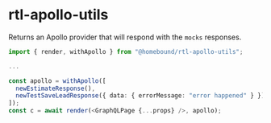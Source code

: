 # rtl-apollo-utils

Returns an Apollo provider that will respond with the `mocks` responses.

```typescript
import { render, withApollo } from "@homebound/rtl-apollo-utils";

...

const apollo = withApollo([
  newEstimateResponse(),
  newTestSaveLeadResponse({ data: { errorMessage: "error happened" } }),
]);
const c = await render(<GraphQLPage {...props} />, apollo);
```



